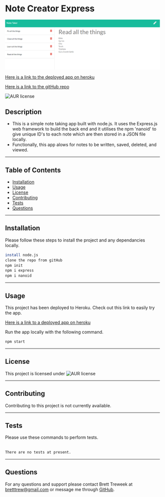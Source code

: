 

# Note Creator Express  
  
  ![alt text](./Develop/Assets/noteTaker.PNG)
  
[Here is a link to the deployed app on heroku](https://note-creator-express.herokuapp.com/)

[Here is a link to the gitHub repo](https://github.com/brett-treweek/Express-Note-Taker)  

![AUR license](https://img.shields.io/static/v1?label=License&message=MIT&color=blue)

## Description
- This is a simple note taking app built with node.js. It uses the Express.js web framework to build the back end and it utilises the npm 'nanoid' to give unique ID's to each note which are then stored in a JSON file locally.  
- Functionally, this app alows for notes to be written, saved, deleted, and viewed.  


---
## Table of Contents

- [Installation](#installation)
- [Usage](#usage)
- [License](#license)
- [Contributing](#contributing)
- [Tests](#tests)
- [Questions](#questions)

---
## Installation  
  
Please follow these steps to install the project and any dependancies locally.

```bash
install node.js
clone the repo from gitHub
npm init
npm i express
npm i nanoid 

```

---
## Usage



This project has been deployed to Heroku. Check out this link to easily try the app. 
 
[Here is a link to a deployed app on heroku](https://note-creator-express.herokuapp.com/)

Run the app locally with the following command.   

```bash
npm start
```




---
## License

This project is licensed under ![AUR license](https://img.shields.io/static/v1?label=License&message=MIT&color=blue)

---
## Contributing

Contributing to this project is not currently available.

---
## Tests

Please use these commands to perform tests.

```bash

There are no tests at present.

```

---
## Questions

For any questions and support please contact Brett Treweek at bretttrew@gmail.com or message me through [GitHub](https://github.com/brett-treweek).